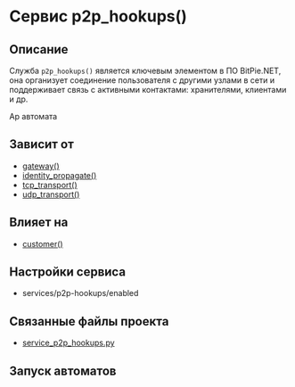 # Сервис p2p_hookups()


## Описание
Служба `p2p_hookups()` является ключевым элементом в ПО BitPie.NET, 
она организует соединение пользователя с другими узлами в сети и 
поддерживает связь с активными контактами: хранителями, клиентами и др. 

Ар автомата 


## Зависит от
* [gateway()](services/service_gateway.md)
* [identity_propagate()](services/service_identity_propagate.md)
* [tcp_transport()](services/service_tcp_transport.md)
* [udp_transport()](services/service_udp_transport.md)


## Влияет на
* [customer()](services/service_customer.md)


## Настройки сервиса
* services/p2p-hookups/enabled



## Связанные файлы проекта
* [service_p2p_hookups.py](services/service_p2p_hookups.py)



## Запуск автоматов
